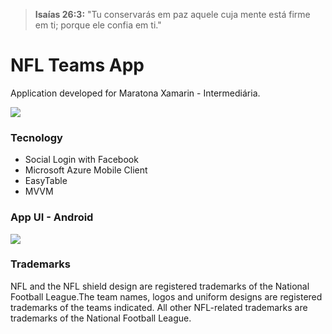 > **Isaías 26:3:** "Tu conservarás em paz aquele cuja mente está firme em ti; porque ele confia em ti."

# NFL Teams App
Application developed for Maratona Xamarin - Intermediária.

![](http://insidecode.com.br/apps/NFLTeamsApp/nfl_logo.png)

### Tecnology
- Social Login with Facebook
- Microsoft Azure Mobile Client
- EasyTable
- MVVM

### App UI - Android
![](http://insidecode.com.br/apps/NFLTeamsApp/nflteams_ui_android.png)


### Trademarks
NFL and the NFL shield design are registered trademarks of the National Football League.The team names, logos and uniform designs are registered trademarks of the teams indicated. All other NFL-related trademarks are trademarks of the National Football League.
